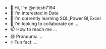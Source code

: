 - 👋 Hi, I’m @nitesh7194
- 👀 I’m interested in Data
- 🌱 I’m currently learning SQL,Power BI,Excel
- 💞️ I’m looking to collaborate on ...
- 📫 How to reach me ...
- 😄 Pronouns: ...
- ⚡ Fun fact: ...

<!---
nitesh7194/nitesh7194 is a ✨ special ✨ repository because its `README.md` (this file) appears on your GitHub profile.
You can click the Preview link to take a look at your changes.
--->
